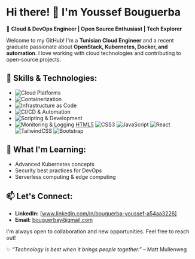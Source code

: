 # Hi there! 👋 I'm Youssef Bouguerba

🚀 **Cloud & DevOps Engineer | Open Source Enthusiast | Tech Explorer**

Welcome to my GitHub! I'm a **Tunisian Cloud Engineer** and a recent graduate passionate about **OpenStack, Kubernetes, Docker, and automation**. I love working with cloud technologies and contributing to open-source projects.

## 🔧 Skills & Technologies:
- ![Cloud Platforms](https://img.shields.io/badge/AWS%20%7C%20Azure%20%7C%20OpenStack-blue)
- ![Containerization](https://img.shields.io/badge/Containers-Docker%20%7C%20Kubernetes-blue)
- ![Infrastructure as Code](https://img.shields.io/badge/IaC-Terraform%20%7C%20Ansible-blue)
- ![CI/CD & Automation](https://img.shields.io/badge/CI%2FCD-GitHub%20Actions%20%7C%20Jenkins-blue)
- ![Scripting & Development](https://img.shields.io/badge/Programming-Python%20%7C%20Bash-blue)
- ![Monitoring & Logging](https://img.shields.io/badge/Monitoring-Prometheus%20%7C%20Grafana%20%7C%20ELK-blue)
[HTML5](https://img.shields.io/badge/-HTML5-E34F26?style=for-the-badge&logo=html5&logoColor=white)
![CSS3](https://img.shields.io/badge/-CSS3-1572B6?style=for-the-badge&logo=css3&logoColor=white)
![JavaScript](https://img.shields.io/badge/-JavaScript-F7DF1E?style=for-the-badge&logo=javascript&logoColor=black)
![React](https://img.shields.io/badge/-React-61DAFB?style=for-the-badge&logo=react&logoColor=black)
![TailwindCSS](https://img.shields.io/badge/-TailwindCSS-06B6D4?style=for-the-badge&logo=tailwind-css&logoColor=white)
![Bootstrap](https://img.shields.io/badge/-Bootstrap-7952B3?style=for-the-badge&logo=bootstrap&logoColor=white)

## 🌱 What I'm Learning:
- Advanced Kubernetes concepts 
- Security best practices for DevOps
- Serverless computing & edge computing

## 📫 Let's Connect:
- **LinkedIn:** [www.linkedin.com/in/bouguerba-youssef-a54aa3226]
- **Email:** [bouguerbay@gmail.com](#)

I'm always open to collaboration and new opportunities. Feel free to reach out!

✨ _“Technology is best when it brings people together.”_ – Matt Mullenweg
